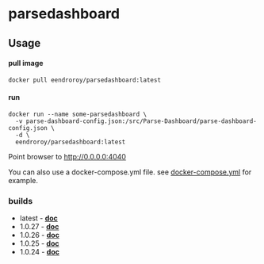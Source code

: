 # parsedashboard

## Usage

#### pull image

    docker pull eendroroy/parsedashboard:latest

#### run

    docker run --name some-parsedashboard \
      -v parse-dashboard-config.json:/src/Parse-Dashboard/parse-dashboard-config.json \
      -d \
      eendroroy/parsedashboard:latest     

Point browser to http://0.0.0.0:4040

You can also use a docker-compose.yml file. see [docker-compose.yml](latest/docker-compose.yml) for example.

### builds

- latest - [**doc**](latest/README.md)
- 1.0.27 - [**doc**](1.0.27/README.md)
- 1.0.26 - [**doc**](1.0.26/README.md)
- 1.0.25 - [**doc**](1.0.25/README.md)
- 1.0.24 - [**doc**](1.0.24/README.md)


